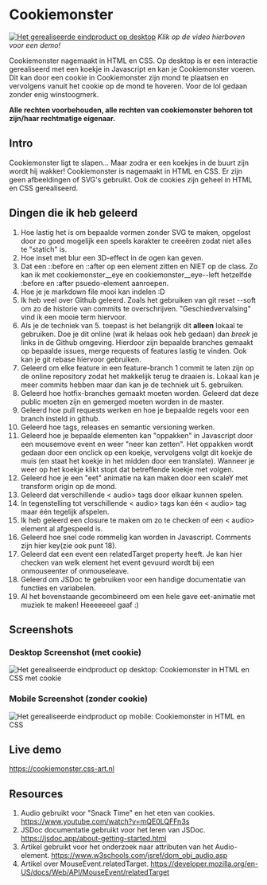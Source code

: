 # Cookiemonster
[![Het gerealiseerde eindproduct op desktop](https://cookiemonster.css-art.nl/img/cookiemonster.png)](https://cookiemonster.css-art.nl/video/promo.mp4) 
<i>Klik op de video hierboven voor een demo!</i>

Cookiemonster nagemaakt in HTML en CSS. Op desktop is er een interactie gerealiseerd met een koekje in Javascript en kan je Cookiemonster voeren. Dit kan door een cookie in Cookiemonster zijn mond te plaatsen en vervolgens vanuit het cookie op de mond te hoveren. Voor de lol gedaan zonder enig winstoogmerk. 

<b>Alle rechten voorbehouden, alle rechten van cookiemonster behoren tot zijn/haar rechtmatige eigenaar.</b>

## Intro
Cookiemonster ligt te slapen... Maar zodra er een koekjes in de buurt zijn wordt hij wakker!
Cookiemonster is nagemaakt in HTML en CSS. Er zijn geen afbeeldingen of SVG's gebruikt. Ook de cookies zijn geheel in HTML en CSS gerealiseerd.

## Dingen die ik heb geleerd
1. Hoe lastig het is om bepaalde vormen zonder SVG te maken, opgelost door zo goed mogelijk een speels karakter te creeëren zodat niet alles te "statich" is.
2. Hoe inset met blur een 3D-effect in de ogen kan geven. 
3. Dat een ::before en ::after op een element zitten en NIET op de class. Zo kan ik met cookiemonster__eye en cookiemonster__eye--left hetzelfde :before en :after psuedo-element aanroepen.
4. Hoe je je markdown file mooi kan indelen :D
5. Ik heb veel over Github geleerd. Zoals het gebruiken van git reset --soft om zo de historie van commits te overschrijven. "Geschiedvervalsing" vind ik een mooie term hiervoor.
6. Als je de techniek van 5. toepast is het belangrijk dit <b>alleen</b> lokaal te gebruiken. Doe je dit online (wat ik helaas ook heb gedaan) dan <i>breek</i> je links in de Github omgeving. Hierdoor zijn bepaalde branches gemaakt op bepaalde issues, merge requests of features lastig te vinden. Ook kan je git rebase hiervoor gebruiken.
7. Geleerd om elke feature in een feature-branch 1 commit te laten zijn op de online repository zodat het makkelijk terug te draaien is. Lokaal kan je meer commits hebben maar dan kan je de techniek uit 5. gebruiken. 
8. Geleerd hoe hotfix-branches gemaakt moeten worden. Geleerd dat deze public moeten zijn en gemerged moeten worden in de master. 
9. Geleerd hoe pull requests werken en hoe je bepaalde regels voor een branch insteld in github. 
10. Geleerd hoe tags, releases en semantic versioning werken.
11. Geleerd hoe je bepaalde elementen kan "oppakken" in Javascript door een mousemove event en weer "neer kan zetten". Het oppakken wordt gedaan door een onclick op een koekje, vervolgens volgt dit koekje de muis (en staat het koekje in het midden door een translate). Wanneer je weer op het koekje klikt stopt dat betreffende koekje met volgen.
12. Geleerd hoe je een "eet" animatie na kan maken door een scaleY met transform origin op de mond. 
13. Geleerd dat verschillende < audio> tags door elkaar kunnen spelen.
14. In tegenstelling tot verschillende < audio> tags kan één < audio> tag maar één tegelijk afspelen.
15. Ik heb geleerd een closure te maken om zo te checken of een < audio> element al afgespeeld is. 
16. Geleerd hoe snel code rommelig kan worden in Javascript. Comments zijn hier key(zie ook punt 18).
17. Geleerd dat een event een relatedTarget property heeft. Je kan hier checken van welk element het event gevuurd wordt bij een onmouseenter of onmouseleave. 
18. Geleerd om JSDoc te gebruiken voor een handige documentatie van functies en variabelen.
19. Al het bovenstaande gecombineerd om een hele gave eet-animatie met muziek te maken! Heeeeeeel gaaf :)

## Screenshots

### Desktop Screenshot (met cookie)
![Het gerealiseerde eindproduct op desktop: Cookiemonster in HTML en CSS met cookie](https://cookiemonster.css-art.nl/img/cookiemonster.png "Cookiemonster")

### Mobile Screenshot (zonder cookie)
![Het gerealiseerde eindproduct op mobile: Cookiemonster in HTML en CSS](https://cookiemonster.css-art.nl/img/cookiemonster_mobile.png "Cookiemonster")

## Live demo
https://cookiemonster.css-art.nl

## Resources
1. Audio gebruikt voor "Snack Time" en het eten van cookies. https://www.youtube.com/watch?v=mQE0LQFFn3s
2. JSDoc documentatie gebruikt voor het leren van JSDoc. https://jsdoc.app/about-getting-started.html
3. Artikel gebruikt voor het onderzoek naar attributen van het Audio-element. https://www.w3schools.com/jsref/dom_obj_audio.asp
4. Artikel over MouseEvent.relatedTarget. https://developer.mozilla.org/en-US/docs/Web/API/MouseEvent/relatedTarget